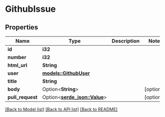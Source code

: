# GithubIssue

## Properties

Name | Type | Description | Notes
------------ | ------------- | ------------- | -------------
**id** | **i32** |  | 
**number** | **i32** |  | 
**html_url** | **String** |  | 
**user** | [**models::GithubUser**](GithubUser.md) |  | 
**title** | **String** |  | 
**body** | Option<**String**> |  | [optional]
**pull_request** | Option<[**serde_json::Value**](.md)> |  | [optional]

[[Back to Model list]](../README.md#documentation-for-models) [[Back to API list]](../README.md#documentation-for-api-endpoints) [[Back to README]](../README.md)


